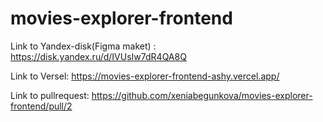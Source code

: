 # movies-explorer-frontend

Link to Yandex-disk(Figma maket) :
https://disk.yandex.ru/d/IVUsIw7dR4QA8Q

Link to Versel:
https://movies-explorer-frontend-ashy.vercel.app/

Link to pullrequest:
https://github.com/xeniabegunkova/movies-explorer-frontend/pull/2
